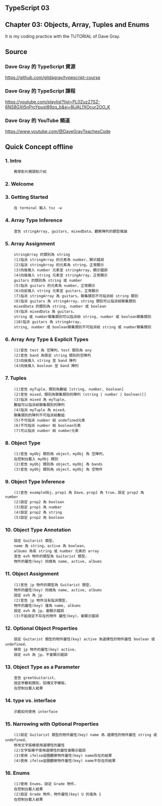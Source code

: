 ## TypeScript 03
## Chapter 03: Objects, Array, Tuples and Enums
It is my coding practice with the TUTORIAL of Dave Gray. 

## Source
### Dave Gray 的 TypeScript 資源
https://github.com/gitdagray/typescript-course

### Dave Gray 的 TypeScript 課程
https://youtube.com/playlist?list=PL0Zuz27SZ-6NS8GXt5nPrcYpust89zq_b&si=8IJALfXOcur2OO_K

### Dave Gray 的 YouTube 頻道
https://www.youtube.com/@DaveGrayTeachesCode

## Quick Concept offline
###  1. Intro
        教學影片開頭和介紹

###  2. Welcome

###  3. Getting Started
        在 terminal 輸入 tsc -w

###  4. Array Type Inference
        宣告 stringArray, guitars, mixedData，觀察陣列的類型推論

###  5. Array Assignment
        stringArray 的類別為 string
        (1)指派 stringArray 的元素為 number，顯示錯誤
        (2)指派 stringArray 的元素為 string，正常顯示
        (3)向後推入 number 元素至 stringArray，顯示錯誤
        (4)向後推入 string 元素至 stringArray，正常顯示
        guitars 的類別為 string 或 number
        (5)指派 guitars 的元素為 number，正常顯示
        (6)向前推入 string 元素至 guitars，正常顯示
        (7)指派 stringArray 為 guitars，聯集類別不可指派給 string 類別
        (8)指派 guitars 為 stringArray，string 類別可以指派給聯集類別
        mixedData 的類別為 string, number 或 boolean
        (9)指派 mixedData 為 guitars，
        string 或 number聯集類別可以指派給 string, number 或 boolean聯集類別
        (10)指派 guitars 為 stringArray，
        string, number 或 boolean聯集類別不可指派給 string 或 number聯集類別

###  6. Array Any Type & Explicit Types
        (1)宣告 test 為 空陣列，test 類別為 any
        (2)宣告 band 為限定 string 類別的空陣列
        (3)向後推入 string 至 band 陣列
        (4)向後推入 boolean 至 band 陣列

###  7. Tuples
        (1)宣告 myTuple，類別為數組 [string, number, boolean]
        (2)宣告 mixed，類別為聯集類別的陣列 (string | number | boolean)[]
        (3)指派 mixed 為 myTuple，
        數組可以指派給聯集類別的陣列
        (4)指派 myTuple 為 mixed，
        聯集類別的陣列不可指派給數組
        (5)不可指派 number 給 undefined元素
        (6)不可指派 number 給 boolean元素
        (7)可以指派 number 給 number元素

###  8. Object Type
        (1)宣告 myObj 類別為 object，myObj 為 空陣列，
        在控制台載入 myObj 類別
        (2)宣告 myObj 類別為 object，myObj 為 bands
        (3)宣告 myObj 類別為 object，myObj 為 空物件

###  9. Object Type Inference
        (1)宣告 exampleObj，prop1 為 Dave，prop2 為 true，設定 prop2 為 number
        (2)設定 prop2 為 boolean
        (3)設定 prop1 為 number
        (4)設定 prop2 為 string
        (5)設定 prop2 為 boolean
        
### 10. Object Type Annotation
        設定 Guitarist 類型，
        name 為 string，active 為 boolean，
        albums 為有 string 或 number 元素的 array
        宣告 evh 物件的類型為 Guitarist 類型，
        物件的屬性(key) 同樣為 name, active, albums

### 11. Object Assignment
        (1)宣告 jp 物件的類型為 Guitarist 類型，
        物件的屬性(key) 同樣為 name, active, albums
        設定 evh 為 jp
        (2)宣告 jp 物件沒有指派類型，
        物件的屬性(key) 僅為 name, albums
        設定 evh 為 jp，會顯示錯誤
        (3)不能設定不存在的物件 屬性(key)，會顯示錯誤

### 12. Optional Object Properties
        設定 Guitarist 類型的物件屬性(key) active 為選擇性的物件屬性 boolean 或 undefined，
        移除 jp 物件的屬性(key) active，
        設定 evh 為 jp，不會顯示錯誤

### 13. Object Type as a Parameter
        宣告 greetGuitarist，
        設定參數和類別，回傳文字模板，
        在控制台載入結果

### 14. type vs. interface
        示範如何使用 interface

### 15. Narrowing with Optional Properties
        (1)設定 Guitarist 類型的物件屬性(key) name 為 選擇性的物件屬性 string 或 undefined，
        修改文字版模使用選擇性的屬性
        (2)文字版模不使用選擇性的屬性會顯示錯誤
        (3)使用 ifelse迴圈觀察物件屬性(key) name存在的結果
        (4)使用 ifelse迴圈觀察物件屬性(key) name不存在的結果

### 16. Enums
        (1)使用 Enums，設定 Grade 物件，
        在控制台載入結果
        (2)設定 Grade 物件，物件屬性(key) U 的值為 1
        在控制台載入結果